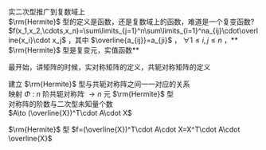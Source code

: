 实二次型推广到复数域上  
 $\rm{Hermite}$ 型的定义是函数，还是复数域上的函数，难道是一个复变函数? $f(x_1,x_2,\cdots,x_n)=\sum\limits_{j=1}^n\sum\limits_{i=1}^na_{ij}\cdot\overline{x_i}\cdot x_j$ ，其中 $\overline{a_{ij}}=a_{ji}$ ， $\forall 1\le i,j\le n$ ，** $\rm{Hermite}$ 型是复变元，实值函数**  
  
最开始，讲矩阵的时候，实对称矩阵的定义，共轭对称矩阵的定义  
  
建立 $\rm{Hermite}$ 型与共轭对称阵之间一一对应的关系  
映射 $\Phi$ :  $n$ 阶共轭对称阵 $\to n$ 元 $\rm{Hermite}$ 型  
对称阵的阶数与二次型未知量个数  
 $A\to (\overline{X})^T\cdot A\cdot X$  
  
 $\rm{Hermite}$ 型 $f=(\overline{X})^T\cdot A\cdot X=X^T\cdot A\cdot \overline{X}$  
